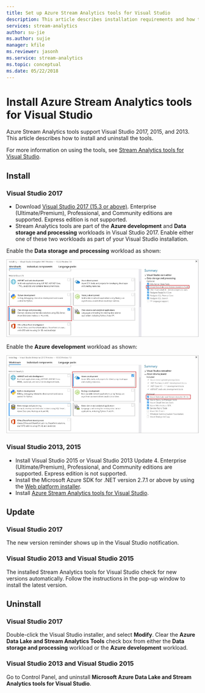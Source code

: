 ```yaml
---
title: Set up Azure Stream Analytics tools for Visual Studio
description: This article describes installation requirements and how to setup the Azure Stream Analytics tools for Visual Studio.
services: stream-analytics
author: su-jie
ms.author: sujie
manager: kfile
ms.reviewer: jasonh
ms.service: stream-analytics
ms.topic: conceptual
ms.date: 05/22/2018
---
```

# Install Azure Stream Analytics tools for Visual Studio
Azure Stream Analytics tools support Visual Studio 2017, 2015, and 2013. This article describes how to install and uninstall the tools.

For more information on using the tools, see [Stream Analytics tools for Visual Studio](stream-analytics-quick-create-vs.md).

## Install
### Visual Studio 2017
* Download [Visual Studio 2017 (15.3 or above)](https://www.visualstudio.com/). Enterprise (Ultimate/Premium), Professional, and Community editions are supported. Express edition is not supported. 
* Stream Analytics tools are part of the **Azure development** and **Data storage and processing** workloads in Visual Studio 2017. Enable either one of these two workloads as part of your Visual Studio installation.

Enable the **Data storage and processing** workload as shown:

![Data storage and processing workload is selected](./media/stream-analytics-tools-for-visual-studio-install/stream-analytics-tools-for-vs-2017-install-01.png)

Enable the **Azure development** workload as shown:

![Azure development workload is selected](./media/stream-analytics-tools-for-visual-studio-install/stream-analytics-tools-for-vs-2017-install-02.png)


### Visual Studio 2013, 2015
* Install Visual Studio 2015 or Visual Studio 2013 Update 4. Enterprise (Ultimate/Premium), Professional, and Community editions are supported. Express edition is not supported. 
* Install the Microsoft Azure SDK for .NET version 2.7.1 or above by using the [Web platform installer](http://www.microsoft.com/web/downloads/platform.aspx).
* Install [Azure Stream Analytics tools for Visual Studio](http://aka.ms/asatoolsvs).

## Update

### Visual Studio 2017
The new version reminder shows up in the Visual Studio notification. 

### Visual Studio 2013 and Visual Studio 2015
The installed Stream Analytics tools for Visual Studio check for new versions automatically. Follow the instructions in the pop-up window to install the latest version. 


## Uninstall

### Visual Studio 2017
Double-click the Visual Studio installer, and select **Modify**. Clear the **Azure Data Lake and Stream Analytics Tools** check box from either the **Data storage and processing** workload or the **Azure development** workload.

### Visual Studio 2013 and Visual Studio 2015
Go to Control Panel, and uninstall **Microsoft Azure Data Lake and Stream Analytics tools for Visual Studio**.






